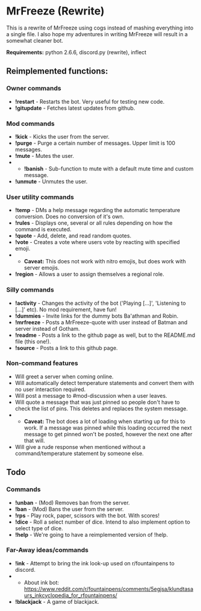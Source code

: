 # MrFreeze (Rewrite)
This is a rewrite of MrFreeze using cogs instead of mashing everything into a single file. I also hope my adventures in writing MrFreeze will result in a somewhat cleaner bot.

**Requirements:** python 2.6.6, discord.py (rewrite), inflect

## Reimplemented functions:
### Owner commands
* **!restart**   - Restarts the bot. Very useful for testing new code.
* **!gitupdate** - Fetches latest updates from github.

### Mod commands
* **!kick**      - Kicks the user from the server.
* **!purge**     - Purge a certain number of messages. Upper limit is 100 messages.
* **!mute**      - Mutes the user.
* * **!banish**  - Sub-function to mute with a default mute time and custom message.
* **!unmute**    - Unmutes the user.

### User utility commands
* **!temp**     - DMs a help message regarding the automatic temperature conversion. Does no conversion of it's own.
* **!rules**    - Displays one, several or all rules depending on how the command is executed.
* **!quote**     - Add, delete, and read random quotes.
* **!vote**      - Creates a vote where users vote by reacting with specified emoji.
* * **Caveat:** This does not work with nitro emojis, but does work with server emojis.
* **!region**    - Allows a user to assign themselves a regional role.

### Silly commands
* **!activity**  - Changes the activity of the bot ('Playing [...]', 'Listening to [...]' etc). No mod requirement, have fun!
* **!dummies**   - Invite links for the dummy bots Ba'athman and Robin.
* **!mrfreeze**  - Posts a MrFreeze-quote with user instead of Batman and server instead of Gotham.
* **!readme**    - Posts a link to the github page as well, but to the README.md file (this one!).
* **!source**    - Posts a link to this github page.

### Non-command features
* Will greet a server when coming online.
* Will automatically detect temperature statements and convert them with no user interaction required.
* Will post a message to #mod-discussion when a user leaves.
* Will quote a message that was just pinned so people don't have to check the list of pins. This deletes and replaces the system message.
* * **Caveat:** The bot does a lot of loading when starting up for this to work. If a message was pinned while this loading occurred the next message to get pinned won't be posted, however the next one after that will.
* Will give a rude response when mentioned without a command/temperature statement by someone else.

## Todo
### Commands
* **!unban**     - (Mod) Removes ban from the server.
* **!ban**       - (Mod) Bans the user from the server.
* **!rps**       - Play rock, paper, scissors with the bot. With scores!
* **!dice**      - Roll a select number of dice. Intend to also implement option to select type of dice.
* **!help**      - We're going to have a reimplemented version of !help.

### Far-Away ideas/commands
* **!ink**       - Attempt to bring the ink look-up used on r/fountainpens to discord.
* * About ink bot: https://www.reddit.com/r/fountainpens/comments/5egjsa/klundtasaurs_inkcyclopedia_for_rfountainpens/
* **!blackjack** - A game of blackjack.
